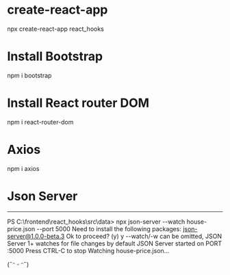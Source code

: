 # create-react-app

npx create-react-app react_hooks

# Install Bootstrap

npm i bootstrap

# Install React router DOM

npm i react-router-dom

# Axios
 npm i axios

# Json Server
***********************************************************************************************************************************************
PS C:\frontend\react_hooks\src\data> npx json-server --watch house-price.json --port 5000
Need to install the following packages:
json-server@1.0.0-beta.3
Ok to proceed? (y) y
--watch/-w can be omitted, JSON Server 1+ watches for file changes by default
JSON Server started on PORT :5000
Press CTRL-C to stop
Watching house-price.json...

(˶ᵔ ᵕ ᵔ˶)